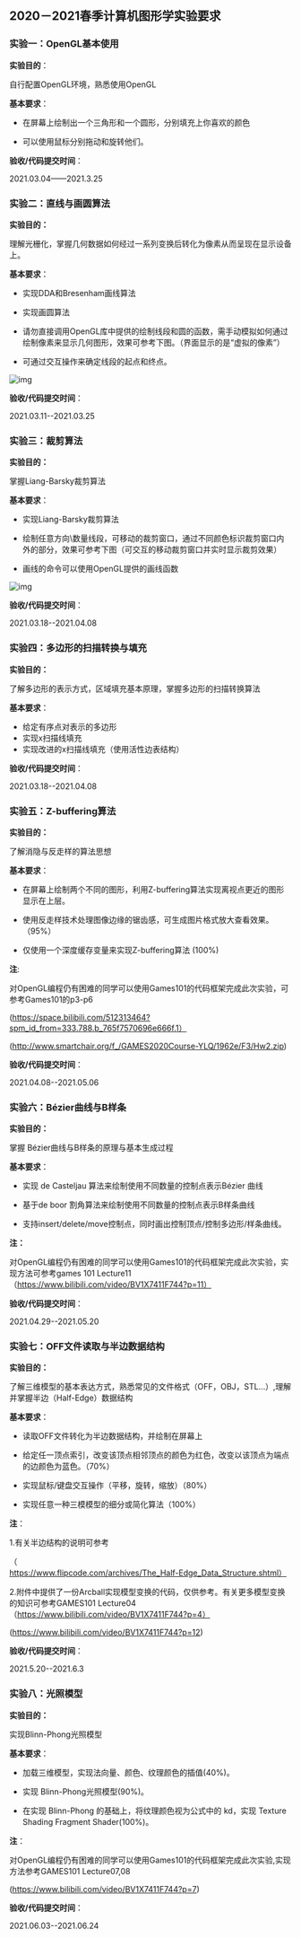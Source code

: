 ## 2020－2021春季计算机图形学实验要求

### 实验一：OpenGL基本使用

**实验目的**：

自行配置OpenGL环境，熟悉使用OpenGL

**基本要求**：

- 在屏幕上绘制出一个三角形和一个圆形，分别填充上你喜欢的颜色

- 可以使用鼠标分别拖动和旋转他们。

**验收/代码提交时间**：

2021.03.04——2021.3.25

 

### 实验二：直线与画圆算法

  **实验目的：**

理解光栅化，掌握几何数据如何经过一系列变换后转化为像素从而呈现在显示设备上。

**基本要求**：

- 实现DDA和Bresenham画线算法

- 实现画圆算法

- 请勿直接调用OpenGL库中提供的绘制线段和圆的函数，需手动模拟如何通过绘制像素来显示几何图形，效果可参考下图。（界面显示的是“虚拟的像素”）
- 可通过交互操作来确定线段的起点和终点。

![img](README.assets/clip_image002.jpg)

**验收/代码提交时间**：

2021.03.11--2021.03.25

 

### 实验三：裁剪算法

**实验目的：**

掌握Liang-Barsky裁剪算法

**基本要求**：

- 实现Liang-Barsky裁剪算法

- 绘制任意方向\数量线段，可移动的裁剪窗口，通过不同颜色标识裁剪窗口内外的部分，效果可参考下图（可交互的移动裁剪窗口并实时显示裁剪效果）

- 画线的命令可以使用OpenGL提供的画线函数

![img](README.assets/clip_image004.jpg)

**验收/代码提交时间**：

2021.03.18--2021.04.08

 

### 实验四：多边形的扫描转换与填充

**实验目的：**

了解多边形的表示方式，区域填充基本原理，掌握多边形的扫描转换算法

**基本要求**：

- 给定有序点对表示的多边形
- 实现x扫描线填充
- 实现改进的x扫描线填充（使用活性边表结构）

**验收/代码提交时间**：

2021.03.18--2021.04.08

 

### 实验五：Z-buffering算法

**实验目的：**

了解消隐与反走样的算法思想

**基本要求**：

- 在屏幕上绘制两个不同的图形，利用Z-buffering算法实现离视点更近的图形显示在上层。

- 使用反走样技术处理图像边缘的锯齿感，可生成图片格式放大查看效果。（95%）

- 仅使用一个深度缓存变量来实现Z-buffering算法 (100%)

 

**注**:

对OpenGL编程仍有困难的同学可以使用Games101的代码框架完成此次实验，可参考Games101的p3-p6

(https://space.bilibili.com/512313464?spm_id_from=333.788.b_765f7570696e666f.1）

(http://www.smartchair.org/f_/GAMES2020Course-YLQ/1962e/F3/Hw2.zip)

**验收/代码提交时间**：

2021.04.08--2021.05.06

 

### 实验六：Bézier曲线与B样条

**实验目的：**

掌握 Bézier曲线与B样条的原理与基本生成过程

**基本要求**：

- 实现 de Casteljau 算法来绘制使用不同数量的控制点表示Bézier 曲线

- 基于de boor 割角算法来绘制使用不同数量的控制点表示B样条曲线

- 支持insert/delete/move控制点，同时画出控制顶点/控制多边形/样条曲线。

**注：**

对OpenGL编程仍有困难的同学可以使用Games101的代码框架完成此次实验，实现方法可参考games 101 Lecture11（https://www.bilibili.com/video/BV1X7411F744?p=11）

**验收/代码提交时间**：

2021.04.29--2021.05.20

 

 

### 实验七：OFF文件读取与半边数据结构

**实验目的：**

了解三维模型的基本表达方式，熟悉常见的文件格式（OFF，OBJ，STL...）,理解并掌握半边（Half-Edge）数据结构

**基本要求**：

- 读取OFF文件转化为半边数据结构，并绘制在屏幕上

- 给定任一顶点索引，改变该顶点相邻顶点的颜色为红色，改变以该顶点为端点的边颜色为蓝色。（70%）

- 实现鼠标/键盘交互操作（平移，旋转，缩放）（80%）

- 实现任意一种三模模型的细分或简化算法（100%）

**注**：

1.有关半边结构的说明可参考

（https://www.flipcode.com/archives/The_Half-Edge_Data_Structure.shtml）

2.附件中提供了一份Arcball实现模型变换的代码，仅供参考。有关更多模型变换的知识可参考GAMES101 Lecture04 （https://www.bilibili.com/video/BV1X7411F744?p=4）

(https://www.bilibili.com/video/BV1X7411F744?p=12)

**验收/代码提交时间**：

2021.5.20--2021.6.3

 

### 实验八：光照模型

**实验目的：**

实现Blinn-Phong光照模型

**基本要求**：

- 加载三维模型，实现法向量、颜色、纹理颜色的插值(40%)。

- 实现 Blinn-Phong光照模型(90%)。

- 在实现 Blinn-Phong 的基础上，将纹理颜色视为公式中的 kd，实现 Texture Shading Fragment Shader(100%)。

**注**：

对OpenGL编程仍有困难的同学可以使用Games101的代码框架完成此次实验,实现方法参考GAMES101 Lecture07,08

(https://www.bilibili.com/video/BV1X7411F744?p=7)

**验收/代码提交时间**：

2021.06.03--2021.06.24

 